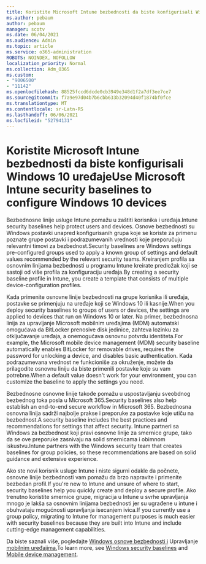 ```yaml
---
title: Koristite Microsoft Intune bezbednosti da biste konfigurisali Windows 10 uređaje
ms.author: pebaum
author: pebaum
manager: scotv
ms.date: 06/04/2021
ms.audience: Admin
ms.topic: article
ms.service: o365-administration
ROBOTS: NOINDEX, NOFOLLOW
localization_priority: Normal
ms.collection: Adm_O365
ms.custom:
- "9006500"
- "11142"
ms.openlocfilehash: 88525fccd6dcde0cb3949e348d1f2a7df3ee7ce7
ms.sourcegitcommit: f7a9e97d04b7b6cbb633b32094d40f1874bf0fce
ms.translationtype: MT
ms.contentlocale: sr-Latn-RS
ms.lasthandoff: 06/06/2021
ms.locfileid: "52794131"
---
```

# <a name="use-microsoft-intune-security-baselines-to-configure-windows-10-devices"></a><span data-ttu-id="2b78c-102">Koristite Microsoft Intune bezbednosti da biste konfigurisali Windows 10 uređaje</span><span class="sxs-lookup"><span data-stu-id="2b78c-102">Use Microsoft Intune security baselines to configure Windows 10 devices</span></span>

<span data-ttu-id="2b78c-103">Bezbednosne linije usluge Intune pomažu u zaštiti korisnika i uređaja.</span><span class="sxs-lookup"><span data-stu-id="2b78c-103">Intune security baselines help protect users and devices.</span></span> <span data-ttu-id="2b78c-104">Osnove bezbednosti su Windows postavki unapred konfigurisanih grupa koje se koriste za primenu poznate grupe postavki i podrazumevanih vrednosti koje preporučuju relevantni timovi za bezbednost.</span><span class="sxs-lookup"><span data-stu-id="2b78c-104">Security baselines are Windows settings pre-configured groups used to apply a known group of settings and default values recommended by the relevant security teams.</span></span> <span data-ttu-id="2b78c-105">Kreiranjem profila sa osnovnim linijama bezbednosti u programu Intune kreirate predložak koji se sastoji od više profila za konfiguraciju uređaja.</span><span class="sxs-lookup"><span data-stu-id="2b78c-105">By creating a security baseline profile in Intune, you create a template that consists of multiple device-configuration profiles.</span></span>

<span data-ttu-id="2b78c-106">Kada primenite osnovne linije bezbednosti na grupe korisnika ili uređaja, postavke se primenjuju na uređaje koji se Windows 10 ili kasnije.</span><span class="sxs-lookup"><span data-stu-id="2b78c-106">When you deploy security baselines to groups of users or devices, the settings are applied to devices that run on Windows 10 or later.</span></span> <span data-ttu-id="2b78c-107">Na primer, bezbednosna linija za upravljanje Microsoft mobilnim uređajima (MDM) automatski omogućava da BitLocker prenosive disk jedinice, zahteva lozinku za otključavanje uređaja, a onemogućava osnovnu potvrdu identiteta.</span><span class="sxs-lookup"><span data-stu-id="2b78c-107">For example, the Microsoft mobile device management (MDM) security baseline automatically enables BitLocker for removable drives, requires the password for unlocking a device, and disables basic authentication.</span></span> <span data-ttu-id="2b78c-108">Kada podrazumevana vrednost ne funkcioniše za okruženje, možete da prilagodite osnovnu liniju da biste primenili postavke koje su vam potrebne.</span><span class="sxs-lookup"><span data-stu-id="2b78c-108">When a default value doesn't work for your environment, you can customize the baseline to apply the settings you need.</span></span>

<span data-ttu-id="2b78c-109">Bezbednosne osnovne linije takođe pomažu u uspostavljanju sveobdnog bezbednog toka posla u Microsoft 365.</span><span class="sxs-lookup"><span data-stu-id="2b78c-109">Security baselines also help establish an end-to-end secure workflow in Microsoft 365.</span></span> <span data-ttu-id="2b78c-110">Bezbednosna osnovna linija sadrži najbolje prakse i preporuke za postavke koje utiču na bezbednost.</span><span class="sxs-lookup"><span data-stu-id="2b78c-110">A security baseline includes the best practices and recommendations for settings that affect security.</span></span> <span data-ttu-id="2b78c-111">Intune partneri sa Windows za bezbednost koji pravi osnovne linije za smernice grupe, tako da se ove preporuke zasnivaju na solid smernicama i obimnom iskustvu.</span><span class="sxs-lookup"><span data-stu-id="2b78c-111">Intune partners with the Windows security team that creates baselines for group policies, so these recommendations are based on solid guidance and extensive experience.</span></span>

<span data-ttu-id="2b78c-112">Ako ste novi korisnik usluge Intune i niste sigurni odakle da počnete, osnovne linije bezbednosti vam pomažu da brzo napravite i primenite bezbedan profil.</span><span class="sxs-lookup"><span data-stu-id="2b78c-112">If you're new to Intune and unsure of where to start, security baselines help you quickly create and deploy a secure profile.</span></span> <span data-ttu-id="2b78c-113">Ako trenutno koristite smernice grupe, migracija u Intune u svrhe upravljanja mnogo je lakša sa osnovnim linijama bezbednosti jer su ugrađene u intune i obuhvataju mogućnosti upravljanja isecanjem ivica.</span><span class="sxs-lookup"><span data-stu-id="2b78c-113">If you currently use a group policy, migrating to Intune for management purposes is much easier with security baselines because they are built into Intune and include cutting-edge management capabilities.</span></span>

<span data-ttu-id="2b78c-114">Da biste saznali više, pogledajte [Windows osnove bezbednosti i](/windows/security/threat-protection/windows-security-baselines) Upravljanje [mobilnim uređajima.](/windows/client-management/mdm/)</span><span class="sxs-lookup"><span data-stu-id="2b78c-114">To learn more, see [Windows security baselines](/windows/security/threat-protection/windows-security-baselines) and [Mobile device management](/windows/client-management/mdm/).</span></span>

